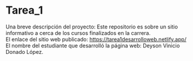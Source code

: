 # Tarea_1 <br>
Una breve descripción del proyecto: Este repositorio es sobre un sitio informativo a cerca de los cursos finalizados en la carrera. <br>
El enlace del sitio web publicado: https://tarea1desarrolloweb.netlify.app/ <br>
El nombre del estudiante que desarrolló la página web: Deyson Vinicio Donado López.<br>
